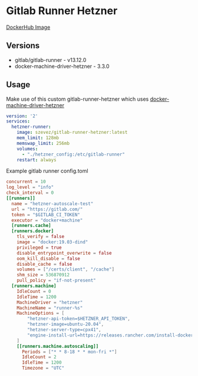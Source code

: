 # Gitlab Runner Hetzner

[DockerHub Image](https://hub.docker.com/r/szevez/gitlab-runner-hetzner)

## Versions

* gitlab/gitlab-runner - v13.12.0
* docker-machine-driver-hetzner - 3.3.0

## Usage

Make use of this custom gitlab-runner-hetzner which uses [docker-machine-driver-hetzner](https://github.com/JonasProgrammer/docker-machine-driver-hetzner)

```yaml
version: '2'
services:
  hetzner-runner:
    image: szevez/gitlab-runner-hetzner:latest
    mem_limit: 128mb
    memswap_limit: 256mb
    volumes:
      - "./hetzner_config:/etc/gitlab-runner"
    restart: always
```

Example gitlab runner config.toml

```toml
concurrent = 10
log_level = "info"
check_interval = 0
[[runners]]
  name = "hetzner-autoscale-test"
  url = "https://gitlab.com/"
  token = "$GITLAB_CI_TOKEN"
  executor = "docker+machine"
  [runners.cache]
  [runners.docker]
    tls_verify = false
    image = "docker:19.03-dind"
    privileged = true
    disable_entrypoint_overwrite = false
    oom_kill_disable = false
    disable_cache = false
    volumes = ["/certs/client", "/cache"]
    shm_size = 536870912
    pull_policy = "if-not-present"
  [runners.machine]
    IdleCount = 0
    IdleTime = 1200
    MachineDriver = "hetzner"
    MachineName = "runner-%s"
    MachineOptions = [
        "hetzner-api-token=$HETZNER_API_TOKEN",
        "hetzner-image=ubuntu-20.04",
        "hetzner-server-type=cpx41",
        "engine-install-url=https://releases.rancher.com/install-docker/19.03.9.sh" # Related https://github.com/docker/machine/issues/4858
    ]
    [[runners.machine.autoscaling]]
      Periods = ["* * 8-18 * * mon-fri *"]
      IdleCount = 2
      IdleTime = 1200
      Timezone = "UTC"
```
